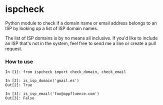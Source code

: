 # ispcheck
Python module to check if a domain name or email address belongs to an ISP by looking up a list of ISP domain names.

The list of ISP domains is by no means all inclusive. If you'd like to include an ISP that's not in the system, feel free to send me a line or create a pull request.

### How to use
```
In [1]: from ispcheck import check_domain, check_email

In [2]: is_isp_domain('gmail.es')
Out[2]: True

In [3]: is_isp_email('foo@appfluence.com')
Out[3]: False
```
